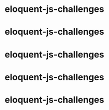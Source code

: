# eloquent-js-challenges
# eloquent-js-challenges
# eloquent-js-challenges
# eloquent-js-challenges
# eloquent-js-challenges
